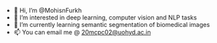 - 👋 Hi, I’m @MohisnFurkh
- 👀 I’m interested in deep learning, computer vision and NLP tasks
- 🌱 I’m currently learning semantic segmentation of biomedical images
- 📫 You can email me @ 20mcpc02@uohyd.ac.in


<!---
MohisnFurkh/MohisnFurkh is a ✨ special ✨ repository because its `README.md` (this file) appears on your GitHub profile.
You can click the Preview link to take a look at your changes.
--->
